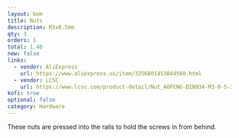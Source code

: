 ```yaml
---
layout: bom
title: Nuts
description: M3x0.5mm
qty: 3
orders: 1
total: 1.40
new: false
links:
  - vendor: AliExpress
    url: https://www.aliexpress.us/item/3256801453044560.html
  - vendor: LCSC
    url: https://www.lcsc.com/product-detail/Nut_AOFENG-DIN934-M3-0-5-316-A4-50_C5210233.html
kofi: true
optional: false
category: Hardware
---
```


These nuts are pressed into the rails to hold the screws in from behind.